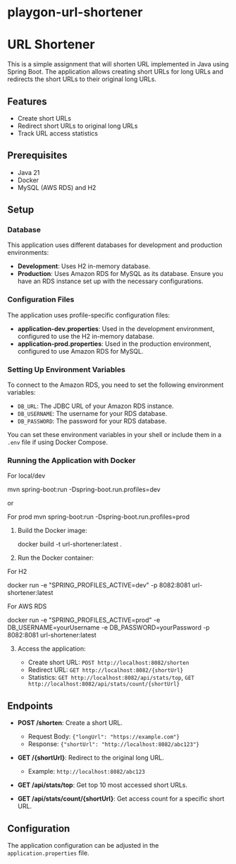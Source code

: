 # playgon-url-shortener

# URL Shortener

This is a simple assignment that will shorten URL implemented in Java using Spring Boot. 
The application allows creating short URLs for long URLs and redirects the 
short URLs to their original long URLs.

## Features

- Create short URLs
- Redirect short URLs to original long URLs
- Track URL access statistics

## Prerequisites

- Java 21
- Docker
- MySQL (AWS RDS) and H2

## Setup

### Database

This application uses different databases for development and production environments:

- **Development**: Uses H2 in-memory database.
- **Production**: Uses Amazon RDS for MySQL as its database. Ensure you have an RDS instance set up with the necessary configurations.

### Configuration Files

The application uses profile-specific configuration files:

- **application-dev.properties**: Used in the development environment, configured to use the H2 in-memory database.
- **application-prod.properties**: Used in the production environment, configured to use Amazon RDS for MySQL.


### Setting Up Environment Variables

To connect to the Amazon RDS, you need to set the following environment variables:

- `DB_URL`: The JDBC URL of your Amazon RDS instance.
- `DB_USERNAME`: The username for your RDS database.
- `DB_PASSWORD`: The password for your RDS database.

You can set these environment variables in your shell or include them in a `.env` file if using Docker Compose.

### Running the Application with Docker

For local/dev

mvn spring-boot:run -Dspring-boot.run.profiles=dev

or

For prod
mvn spring-boot:run -Dspring-boot.run.profiles=prod

1. Build the Docker image:

    docker build -t url-shortener:latest .


2. Run the Docker container:

For H2

   docker run -e "SPRING_PROFILES_ACTIVE=dev" -p 8082:8081 url-shortener:latest


For AWS RDS

   docker run -e "SPRING_PROFILES_ACTIVE=prod" -e DB_USERNAME=yourUsername -e DB_PASSWORD=yourPassword -p 8082:8081 url-shortener:latest


3. Access the application:

    - Create short URL: `POST http://localhost:8082/shorten`
    - Redirect URL: `GET http://localhost:8082/{shortUrl}`
    - Statistics: `GET http://localhost:8082/api/stats/top`, `GET http://localhost:8082/api/stats/count/{shortUrl}`

## Endpoints

- **POST /shorten**: Create a short URL.
    - Request Body: `{"longUrl": "https://example.com"}`
    - Response: `{"shortUrl": "http://localhost:8082/abc123"}`

- **GET /{shortUrl}**: Redirect to the original long URL.
    - Example: `http://localhost:8082/abc123`

- **GET /api/stats/top**: Get top 10 most accessed short URLs.

- **GET /api/stats/count/{shortUrl}**: Get access count for a specific short URL.

## Configuration

The application configuration can be adjusted in the `application.properties` file.
